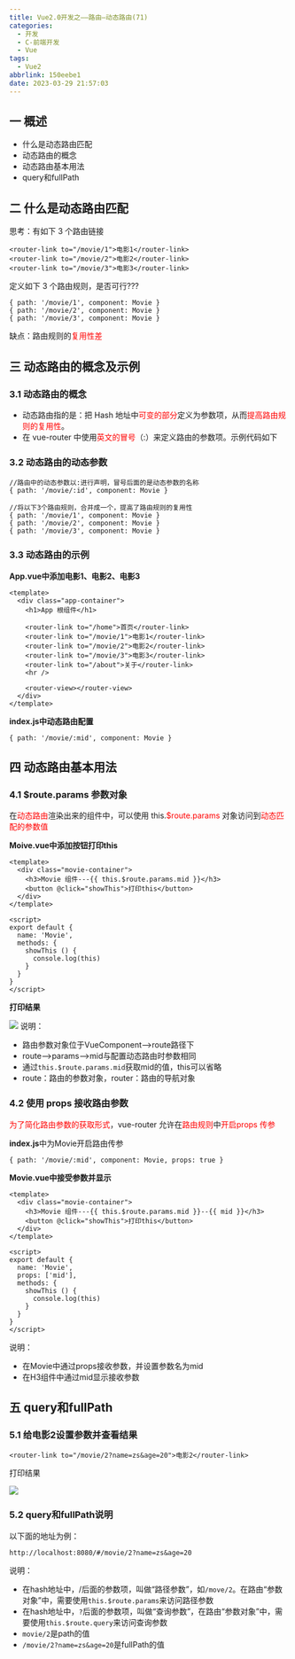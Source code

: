 ```yaml
---
title: Vue2.0开发之——路由—动态路由(71)
categories:
  - 开发
  - C-前端开发
  - Vue
tags:
  - Vue2
abbrlink: 150eebe1
date: 2023-03-29 21:57:03
---
```

## 一 概述

* 什么是动态路由匹配
* 动态路由的概念
* 动态路由基本用法
* query和fullPath

<!--more-->

## 二 什么是动态路由匹配

思考：有如下 3 个路由链接

```
<router-link to="/movie/1">电影1</router-link>
<router-link to="/movie/2">电影2</router-link>
<router-link to="/movie/3">电影3</router-link>
```

定义如下 3 个路由规则，是否可行???

```
{ path: '/movie/1', component: Movie }
{ path: '/movie/2', component: Movie }
{ path: '/movie/3', component: Movie }
```

缺点：路由规则的<font color=red>复用性差</font>

## 三 动态路由的概念及示例

### 3.1 动态路由的概念

* 动态路由指的是：把 Hash 地址中<font color=red>可变的部分</font>定义为参数项，从而<font color=red>提高路由规则的复用性</font>。
* 在 vue-router 中使用<font color=red>英文的冒号</font>（:）来定义路由的参数项。示例代码如下

### 3.2 动态路由的动态参数

```
//路由中的动态参数以:进行声明，冒号后面的是动态参数的名称
{ path: '/movie/:id', component: Movie }

//将以下3个路由规则，合并成一个，提高了路由规则的复用性
{ path: '/movie/1', component: Movie }
{ path: '/movie/2', component: Movie }
{ path: '/movie/3', component: Movie }
```

### 3.3 动态路由的示例

**App.vue中添加电影1、电影2、电影3**

```
<template>
  <div class="app-container">
    <h1>App 根组件</h1>

    <router-link to="/home">首页</router-link>
    <router-link to="/movie/1">电影1</router-link>
    <router-link to="/movie/2">电影2</router-link>
    <router-link to="/movie/3">电影3</router-link>
    <router-link to="/about">关于</router-link>
    <hr />

    <router-view></router-view>
  </div>
</template>
```

**index.js中动态路由配置**

```
{ path: '/movie/:mid', component: Movie }
```

## 四 动态路由基本用法

### 4.1 $route.params 参数对象

在<font color=red>动态路由</font>渲染出来的组件中，可以使用 this.<font color=red>$route.params </font>对象访问到<font color=red>动态匹配的参数值</font>

**Moive.vue中添加按钮打印this**

```
<template>
  <div class="movie-container">
    <h3>Movie 组件---{{ this.$route.params.mid }}</h3>
    <button @click="showThis">打印this</button>
  </div>
</template>

<script>
export default {
  name: 'Movie',
  methods: {
    showThis () {
      console.log(this)
    }
  }
}
</script>
```

**打印结果**

![][1]
说明：

* 路由参数对象位于VueComponent—>route路径下
* route—>params—>mid与配置动态路由时参数相同
* 通过`this.$route.params.mid`获取mid的值，this可以省略
* route：路由的参数对象，router：路由的导航对象

### 4.2 使用 props 接收路由参数

<font color=red>为了简化路由参数的获取形式</font>，vue-router 允许在<font color=red>路由规则</font>中<font color=red>开启props 传参</font>

**index.js**中为Movie开启路由传参

```
{ path: '/movie/:mid', component: Movie, props: true }
```

**Movie.vue中接受参数并显示**

```
<template>
  <div class="movie-container">
    <h3>Movie 组件---{{ this.$route.params.mid }}--{{ mid }}</h3>
    <button @click="showThis">打印this</button>
  </div>
</template>

<script>
export default {
  name: 'Movie',
  props: ['mid'],
  methods: {
    showThis () {
      console.log(this)
    }
  }
}
</script>
```

说明：

* 在Movie中通过props接收参数，并设置参数名为mid
* 在H3组件中通过mid显示接收参数

## 五 query和fullPath

### 5.1 给电影2设置参数并查看结果

```
<router-link to="/movie/2?name=zs&age=20">电影2</router-link>
```

打印结果

![][2]

### 5.2 query和fullPath说明

以下面的地址为例：

```
http://localhost:8080/#/movie/2?name=zs&age=20
```

说明：

* 在hash地址中，/后面的参数项，叫做“路径参数”，如`/move/2`。在路由“参数对象”中，需要使用`this.$route.params`来访问路径参数
* 在hash地址中，`?`后面的参数项，叫做“查询参数”，在路由“参数对象”中，需要使用`this.$route.query`来访问查询参数
* `movie/2`是path的值
* `/movie/2?name=zs&age=20`是fullPath的值



[1]:https://cdn.staticaly.com/gh/PGzxc/CDN/master/blog-vue/vue2.0-71-route-dynamic-print-this.png
[2]:https://cdn.staticaly.com/gh/PGzxc/CDN/master/blog-vue/vue2.0-71-route-dynamic-path.png

